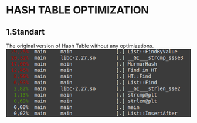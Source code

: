 HASH TABLE OPTIMIZATION
=======================
1.Standart
---------------
The original version of Hash Table without any optimizations.
![Image alt](1_Standart.png "Standart")
